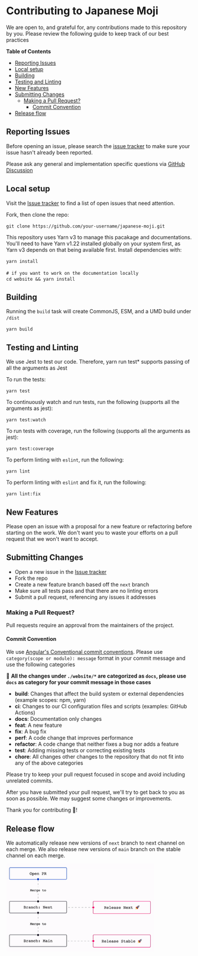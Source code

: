 # Contributing to Japanese Moji

We are open to, and grateful for, any contributions made to this repository by you. Please review
the following guide to keep track of our best practices

**Table of Contents**

- [Reporting Issues](#reporting-issues)
- [Local setup](#local-setup)
- [Building](#building)
- [Testing and Linting](#testing-and-linting)
- [New Features](#new-features)
- [Submitting Changes](#submitting-changes)
  - [Making a Pull Request?](#making-a-pull-request)
    - [Commit Convention](#commit-convention)
- [Release flow](#release-flow)

## Reporting Issues

Before opening an issue, please search the
[issue tracker](https://github.com/arjunvegda/japanese-moji/issues) to make sure your issue hasn't
already been reported.

Please ask any general and implementation specific questions via
[GitHub Discussion](https://github.com/arjunvegda/japanese-moji/discussions)

## Local setup

Visit the [Issue tracker](https://github.com/arjunvegda/japanese-moji/issues) to find a list of open
issues that need attention.

Fork, then clone the repo:

```
git clone https://github.com/your-username/japanese-moji.git
```

This repository uses Yarn v3 to manage this pacakage and documentations. You'll need to have Yarn
v1.22 installed globally on your system first, as Yarn v3 depends on that being available first.
Install dependencies with:

```
yarn install

# if you want to work on the documentation locally
cd website && yarn install
```

## Building

Running the `build` task will create CommonJS, ESM, and a UMD build under `/dist`

```
yarn build
```

## Testing and Linting

We use Jest to test our code. Therefore, yarn run test\* supports passing of all the arguments as
Jest

To run the tests:

```
yarn test
```

To continuously watch and run tests, run the following (supports all the arguments as jest):

```
yarn test:watch
```

To run tests with coverage, run the following (supports all the arguments as jest):

```
yarn test:coverage
```

To perform linting with `eslint`, run the following:

```
yarn lint
```

To perform linting with `eslint` and fix it, run the following:

```
yarn lint:fix
```

## New Features

Please open an issue with a proposal for a new feature or refactoring before starting on the work.
We don't want you to waste your efforts on a pull request that we won't want to accept.

## Submitting Changes

- Open a new issue in the [Issue tracker](https://github.com/arjunvegda/japanese-moji/issues)
- Fork the repo
- Create a new feature branch based off the `next` branch
- Make sure all tests pass and that there are no linting errors
- Submit a pull request, referencing any issues it addresses

### Making a Pull Request?

Pull requests require an approval from the maintainers of the project.

#### Commit Convention

We use
[Angular's Conventional commit conventions](https://github.com/angular/angular/blob/master/CONTRIBUTING.md#type).
Please use `category(scope or module): message` format in your commit message and use the following
categories

🚨 **All the changes under `./website/*` are categorized as `docs`, please use `docs` as category
for your commit message in those cases**

- **build**: Changes that affect the build system or external dependencies (example scopes: npm,
  yarn)
- **ci**: Changes to our CI configuration files and scripts (examples: GitHub Actions)
- **docs**: Documentation only changes
- **feat**: A new feature
- **fix**: A bug fix
- **perf**: A code change that improves performance
- **refactor**: A code change that neither fixes a bug nor adds a feature
- **test**: Adding missing tests or correcting existing tests
- **chore**: All changes other changes to the repository that do not fit into any of the above
  categories

Please try to keep your pull request focused in scope and avoid including unrelated commits.

After you have submitted your pull request, we'll try to get back to you as soon as possible. We may
suggest some changes or improvements.

Thank you for contributing 🙌!

## Release flow

We automatically release new versions of `next` branch to next channel on each merge. We also
release new versions of `main` branch on the stable channel on each merge.

<img src="./docs/release-flow.gif" width="400" alt="Release diagram"/>
